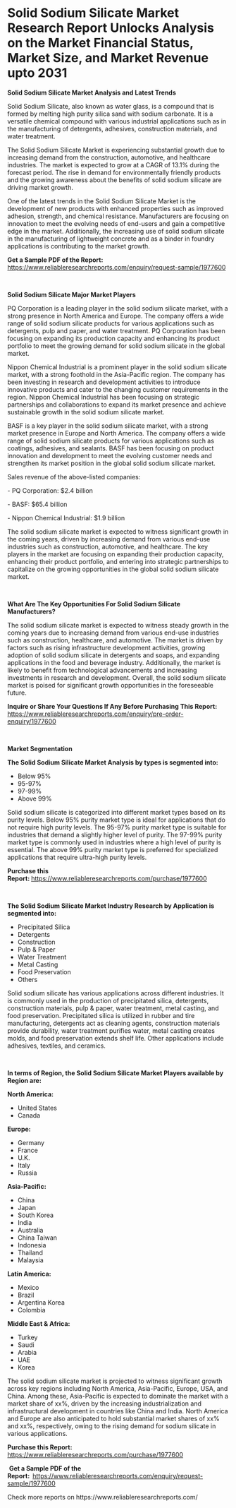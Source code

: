 <p><h1>Solid Sodium Silicate Market Research Report Unlocks Analysis on the Market Financial Status, Market Size, and Market Revenue upto 2031</h1></p><p><strong>Solid Sodium Silicate Market Analysis and Latest Trends</strong></p>
<p><p>Solid Sodium Silicate, also known as water glass, is a compound that is formed by melting high purity silica sand with sodium carbonate. It is a versatile chemical compound with various industrial applications such as in the manufacturing of detergents, adhesives, construction materials, and water treatment.</p><p>The Solid Sodium Silicate Market is experiencing substantial growth due to increasing demand from the construction, automotive, and healthcare industries. The market is expected to grow at a CAGR of 13.1% during the forecast period. The rise in demand for environmentally friendly products and the growing awareness about the benefits of solid sodium silicate are driving market growth.</p><p>One of the latest trends in the Solid Sodium Silicate Market is the development of new products with enhanced properties such as improved adhesion, strength, and chemical resistance. Manufacturers are focusing on innovation to meet the evolving needs of end-users and gain a competitive edge in the market. Additionally, the increasing use of solid sodium silicate in the manufacturing of lightweight concrete and as a binder in foundry applications is contributing to the market growth.</p></p>
<p><strong>Get a Sample PDF of the Report:&nbsp;</strong> <a href="https://www.reliableresearchreports.com/enquiry/request-sample/1977600">https://www.reliableresearchreports.com/enquiry/request-sample/1977600</a></p>
<p>&nbsp;</p>
<p><strong>Solid Sodium Silicate Major Market Players</strong></p>
<p><p>PQ Corporation is a leading player in the solid sodium silicate market, with a strong presence in North America and Europe. The company offers a wide range of solid sodium silicate products for various applications such as detergents, pulp and paper, and water treatment. PQ Corporation has been focusing on expanding its production capacity and enhancing its product portfolio to meet the growing demand for solid sodium silicate in the global market.</p><p>Nippon Chemical Industrial is a prominent player in the solid sodium silicate market, with a strong foothold in the Asia-Pacific region. The company has been investing in research and development activities to introduce innovative products and cater to the changing customer requirements in the region. Nippon Chemical Industrial has been focusing on strategic partnerships and collaborations to expand its market presence and achieve sustainable growth in the solid sodium silicate market.</p><p>BASF is a key player in the solid sodium silicate market, with a strong market presence in Europe and North America. The company offers a wide range of solid sodium silicate products for various applications such as coatings, adhesives, and sealants. BASF has been focusing on product innovation and development to meet the evolving customer needs and strengthen its market position in the global solid sodium silicate market.</p><p>Sales revenue of the above-listed companies:</p><p>- PQ Corporation: $2.4 billion</p><p>- BASF: $65.4 billion</p><p>- Nippon Chemical Industrial: $1.9 billion</p><p>The solid sodium silicate market is expected to witness significant growth in the coming years, driven by increasing demand from various end-use industries such as construction, automotive, and healthcare. The key players in the market are focusing on expanding their production capacity, enhancing their product portfolio, and entering into strategic partnerships to capitalize on the growing opportunities in the global solid sodium silicate market.</p></p>
<p>&nbsp;</p>
<p><strong>What Are The Key Opportunities For Solid Sodium Silicate Manufacturers?</strong></p>
<p><p>The solid sodium silicate market is expected to witness steady growth in the coming years due to increasing demand from various end-use industries such as construction, healthcare, and automotive. The market is driven by factors such as rising infrastructure development activities, growing adoption of solid sodium silicate in detergents and soaps, and expanding applications in the food and beverage industry. Additionally, the market is likely to benefit from technological advancements and increasing investments in research and development. Overall, the solid sodium silicate market is poised for significant growth opportunities in the foreseeable future.</p></p>
<p><strong>Inquire or Share Your Questions If Any Before Purchasing This Report:</strong> <a href="https://www.reliableresearchreports.com/enquiry/pre-order-enquiry/1977600">https://www.reliableresearchreports.com/enquiry/pre-order-enquiry/1977600</a></p>
<p>&nbsp;</p>
<p><strong>Market Segmentation</strong></p>
<p><strong>The Solid Sodium Silicate Market Analysis by types is segmented into:</strong></p>
<p><ul><li>Below 95%</li><li>95-97%</li><li>97-99%</li><li>Above 99%</li></ul></p>
<p><p>Solid sodium silicate is categorized into different market types based on its purity levels. Below 95% purity market type is ideal for applications that do not require high purity levels. The 95-97% purity market type is suitable for industries that demand a slightly higher level of purity. The 97-99% purity market type is commonly used in industries where a high level of purity is essential. The above 99% purity market type is preferred for specialized applications that require ultra-high purity levels.</p></p>
<p><strong>Purchase this Report:&nbsp;</strong><a href="https://www.reliableresearchreports.com/purchase/1977600">https://www.reliableresearchreports.com/purchase/1977600</a></p>
<p>&nbsp;</p>
<p><strong>The Solid Sodium Silicate Market Industry Research by Application is segmented into:</strong></p>
<p><ul><li>Precipitated Silica</li><li>Detergents</li><li>Construction</li><li>Pulp & Paper</li><li>Water Treatment</li><li>Metal Casting</li><li>Food Preservation</li><li>Others</li></ul></p>
<p><p>Solid sodium silicate has various applications across different industries. It is commonly used in the production of precipitated silica, detergents, construction materials, pulp & paper, water treatment, metal casting, and food preservation. Precipitated silica is utilized in rubber and tire manufacturing, detergents act as cleaning agents, construction materials provide durability, water treatment purifies water, metal casting creates molds, and food preservation extends shelf life. Other applications include adhesives, textiles, and ceramics.</p></p>
<p>&nbsp;</p>
<p><strong>In terms of Region, the Solid Sodium Silicate Market Players available by Region are:</strong></p>
<p>
    <p> <strong> North America: </strong>
        <ul>
            <li>United States</li>
            <li>Canada</li>
        </ul>
        </p> 
    <p> <strong> Europe: </strong>
        <ul>
            <li>Germany</li>
            <li>France</li>
            <li>U.K.</li>
            <li>Italy</li>
            <li>Russia</li>
        </ul>
        </p> 
    <p> <strong> Asia-Pacific: </strong>
        <ul>
            <li>China</li>
            <li>Japan</li>
            <li>South Korea</li>
            <li>India</li>
            <li>Australia</li>
            <li>China Taiwan</li>
            <li>Indonesia</li>
            <li>Thailand</li>
            <li>Malaysia</li>
        </ul>
        </p> 
    <p> <strong> Latin America: </strong>
        <ul>
            <li>Mexico</li>
            <li>Brazil</li>
            <li>Argentina Korea</li>
            <li>Colombia</li>
        </ul>
        </p> 
    <p> <strong> Middle East & Africa: </strong>
        <ul>
            <li>Turkey</li>
            <li>Saudi</li>
            <li>Arabia</li>
            <li>UAE</li>
            <li>Korea</li>
        </ul>
    </p>
    </p>
<p><p>The solid sodium silicate market is projected to witness significant growth across key regions including North America, Asia-Pacific, Europe, USA, and China. Among these, Asia-Pacific is expected to dominate the market with a market share of xx%, driven by the increasing industrialization and infrastructural development in countries like China and India. North America and Europe are also anticipated to hold substantial market shares of xx% and xx%, respectively, owing to the rising demand for sodium silicate in various applications.</p></p>
<p><strong>Purchase this Report: </strong><a href="https://www.reliableresearchreports.com/purchase/1977600">https://www.reliableresearchreports.com/purchase/1977600</a></p>
<p>&nbsp;<strong>Get a Sample PDF of the Report:&nbsp;&nbsp;</strong><a href="https://www.reliableresearchreports.com/enquiry/request-sample/1977600">https://www.reliableresearchreports.com/enquiry/request-sample/1977600</a></p>
<p><strong></strong></p>
<p>Check more reports on https://www.reliableresearchreports.com/</p>